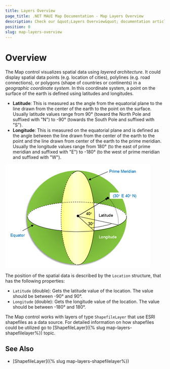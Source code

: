 ```yaml
---
title: Layers Overview
page_title: .NET MAUI Map Documentation - Map Layers Overview
description: Check our &quot;Layers Overview&quot; documentation article for Telerik Map for .NET MAUI control.
position: 0
slug: map-layers-overview
---
```


# Overview

The Map control visualizes spatial data using *layered architecture*. It could display spatial data points (e.g. location of cities), polylines (e.g. road connections), or polygons (shape of countries or continents) in a *geographic coordinate system*. In this coordinate system, a point on the surface of the earth is defined using latitudes and longitudes.

* **Latitude**: This is measured as the angle from the equatorial plane to the line drawn from the center of the earth to the point on the surface. Usually latitude values range from 90° (toward the North Pole and suffixed with "N") to -90° (towards the South Pole and suffixed with "S").
* **Longitude**: This is measured on the equatorial plane and is defined as the angle between the line drawn from the center of the earth to the point and the line drawn from center of the earth to the prime meridian. Usually the longitude values range from 180° (to the east of prime meridian and suffixed with "E") to -180° (to the west of prime meridian and suffixed with "W").

![Map-Geographic Coordinate System](../images/map-geographiccoordinatesystem.png)

The position of the spatial data is described by the `Location` structure, that has the following properties:

* `Latitude` (double): Gets the latitude value of the location. The value should be between -90° and 90°.
* `Longitude` (double): Gets the longitude value of the location. The value should be between -180° and 180°.

The Map control works with layers of type `ShapefileLayer` that use ESRI shapefiles as a data source. For detailed information on how shapefiles could be utilized go to [ShapefileLayer]({% slug map-layers-shapefilelayer%}) topic.

## See Also

- [ShapefileLayer]({% slug map-layers-shapefilelayer%})

